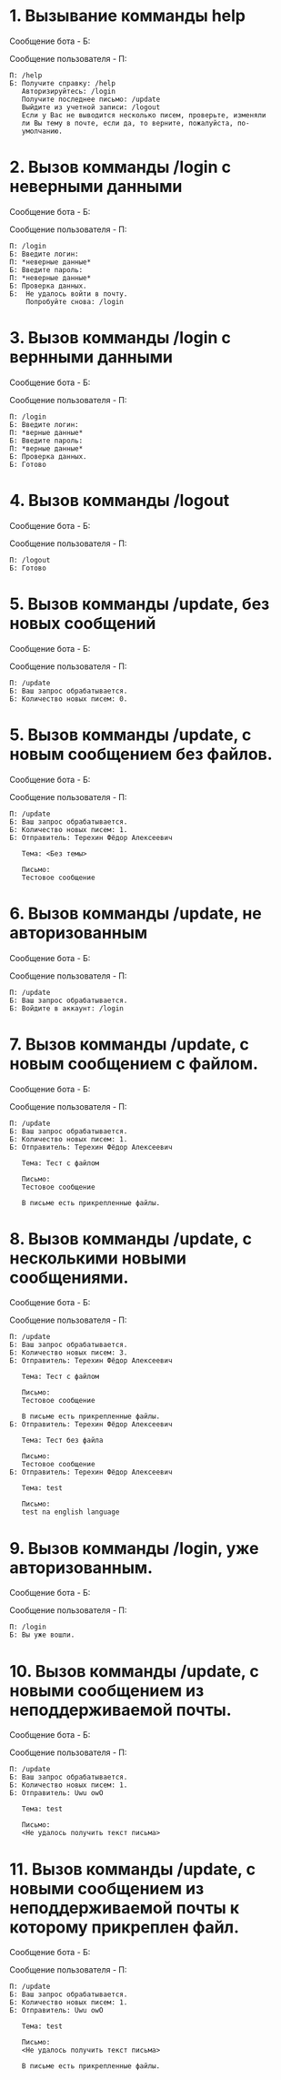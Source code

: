 # 1. Вызывание комманды help
Сообщение бота - Б:

Сообщение пользователя - П:
```
П: /help
Б: Получите справку: /help 
   Авторизируйтесь: /login
   Получите последнее письмо: /update
   Выйдите из учетной записи: /logout
   Если у Вас не выводится несколько писем, проверьте, изменяли
   ли Вы тему в почте, если да, то верните, пожалуйста, по-
   умолчанию.
```

# 2. Вызов комманды /login c неверными данными

Сообщение бота - Б:

Сообщение пользователя - П:
```
П: /login
Б: Введите логин:
П: *неверные данные*
Б: Введите пароль:
П: *неверные данные*
Б: Проверка данных.
Б:  Не удалось войти в почту. 
	Попробуйте снова: /login
```

# 3. Вызов комманды /login с вернными данными

Сообщение бота - Б:

Сообщение пользователя - П:
```
П: /login
Б: Введите логин:
П: *верные данные*
Б: Введите пароль:
П: *верные данные*
Б: Проверка данных.
Б: Готово
```

# 4. Вызов комманды /logout

Сообщение бота - Б:

Сообщение пользователя - П:
```
П: /logout
Б: Готово
```

# 5. Вызов комманды /update, без новых сообщений
Сообщение бота - Б:

Сообщение пользователя - П:
```
П: /update
Б: Ваш запрос обрабатывается.
Б: Количество новых писем: 0.
```

# 5. Вызов комманды /update, с новым сообщением без файлов.
Сообщение бота - Б:

Сообщение пользователя - П:
```
П: /update
Б: Ваш запрос обрабатывается.
Б: Количество новых писем: 1.
Б: Отправитель: Терехин Фёдор Алексеевич

   Тема: <Без темы>

   Письмо:
   Тестовое сообщение
```

# 6. Вызов комманды /update, не авторизованным
Сообщение бота - Б:

Сообщение пользователя - П:
```
П: /update
Б: Ваш запрос обрабатывается.
Б: Войдите в аккаунт: /login
```

# 7. Вызов комманды /update, с новым сообщением с файлом.
Сообщение бота - Б:

Сообщение пользователя - П:
```
П: /update
Б: Ваш запрос обрабатывается.
Б: Количество новых писем: 1.
Б: Отправитель: Терехин Фёдор Алексеевич

   Тема: Тест с файлом

   Письмо:
   Тестовое сообщение
   
   В письме есть прикрепленные файлы.
```

# 8. Вызов комманды /update, c несколькими новыми сообщениями.
Сообщение бота - Б:

Сообщение пользователя - П:
```
П: /update
Б: Ваш запрос обрабатывается.
Б: Количество новых писем: 3.
Б: Отправитель: Терехин Фёдор Алексеевич

   Тема: Тест с файлом

   Письмо:
   Тестовое сообщение
   
   В письме есть прикрепленные файлы.
Б: Отправитель: Терехин Фёдор Алексеевич

   Тема: Тест без файла

   Письмо:
   Тестовое сообщение
Б: Отправитель: Терехин Фёдор Алексеевич

   Тема: test

   Письмо:
   test na english language
```

# 9. Вызов комманды /login, уже авторизованным.
Сообщение бота - Б:

Сообщение пользователя - П:
```
П: /login
Б: Вы уже вошли.
```

# 10. Вызов комманды /update, c новыми сообщением из неподдерживаемой почты.
Сообщение бота - Б:

Сообщение пользователя - П:
```
П: /update
Б: Ваш запрос обрабатывается.
Б: Количество новых писем: 1.
Б: Отправитель: Uwu owO

   Тема: test

   Письмо:
   <Не удалось получить текст письма>
```

# 11. Вызов комманды /update, c новыми сообщением из неподдерживаемой почты к которому прикреплен файл.
Сообщение бота - Б:

Сообщение пользователя - П:
```
П: /update
Б: Ваш запрос обрабатывается.
Б: Количество новых писем: 1.
Б: Отправитель: Uwu owO

   Тема: test

   Письмо:
   <Не удалось получить текст письма>
   
   В письме есть прикрепленные файлы.
```